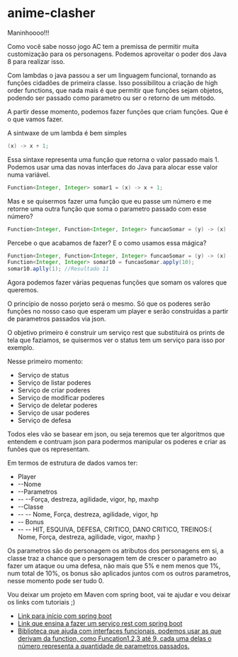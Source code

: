 # anime-clasher

Maninhoooo!!!

Como você sabe nosso jogo AC tem a premissa de permitir muita customização para os personagens. Podemos aproveitar o poder dos Java 8 para realizar isso.

Com lambdas o java passou a ser um linguagem funcional, tornando as funções cidadões de primeira classe. Isso possibilitou a criação de high order functions, que nada mais é que permitir que funções sejam objetos, podendo ser passado como parametro ou ser o retorno de um método.

A partir desse momento, podemos fazer funções que criam funções. Que é o que vamos fazer.

A sintwaxe de um lambda é bem simples

```java
(x) -> x + 1;
```

Essa sintaxe representa uma função que retorna o valor passado mais 1. Podemos usar uma das novas interfaces do Java para alocar esse valor numa variável.

```java
Function<Integer, Integer> somar1 = (x) -> x + 1;
```

Mas e se quisermos fazer uma função que eu passe um número e me retorne uma outra função que soma o parametro passado com esse número?

```java
Function<Integer, Function<Integer, Integer> funcaoSomar = (y) -> (x) -> x + y;
```

Percebe o que acabamos de fazer? E o como usamos essa mágica?


```java
Function<Integer, Function<Integer, Integer> funcaoSomar = (y) -> (x) -> x + y;
Function<Integer, Integer> somar10 = funcaoSomar.apply(10);
somar10.aplly(1); //Resultado 11
```

Agora podemos fazer várias pequenas funções que somam os valores que queremos.

O princípio de nosso porjeto será o mesmo. Só que os poderes serão funções no nosso caso que esperam um player e serão construídas a partir de parametros passados via json.

O objetivo primeiro é construir um serviço rest que substituirá os prints de tela que faziamos, se quisermos ver o status tem um serviço para isso por exemplo.

Nesse primeiro momento:

* Serviço de status
* Serviço de listar poderes
* Serviço de criar poderes
* Serviço de modificar poderes
* Serviço de deletar poderes
* Serviço de usar poderes
* Serviço de defesa

Todos eles vão se basear em json, ou seja teremos que ter algoritmos que entendem e contruam json para podermos manipular os poderes e criar as funões que os representam.

Em termos de estrutura de dados vamos ter:
* Player
* --Nome
* --Parametros
* -- --Força, destreza, agilidade, vigor, hp, maxhp
* --Classe
* -- -- Nome, Força, destreza, agilidade, vigor, hp
* -- Bonus
* -- -- HIT, ESQUIVA, DEFESA, CRITICO, DANO CRITICO, TREINOS:{ Nome, Força, destreza, agilidade, vigor, maxhp }

Os parametros são do personagem os atributos dos personagens em si, a classe traz a chance que o personagem tem de crescer o parametro ao fazer um ataque ou uma defesa, não mais que 5% e nem menos que 1%, num total de 10%, os bonus são aplicados juntos com os outros parametros, nesse momento pode ser tudo 0.

Vou deixar um projeto em Maven com spring boot, vai te ajudar e vou deixar os links com tutoriais ;)

* [Link para início com spring boot](https://projects.spring.io/spring-boot/)
* [Link que ensina a fazer um serviço rest com spring boot](https://spring.io/guides/gs/rest-service/)
* [Biblioteca que ajuda com interfaces funcionais, podemos usar as que derivam da function, como Funcation1,2,3 até 9, cada uma delas o número representa a quantidade de parametros passados.](http://www.javaslang.io/javaslang-docs/)
